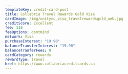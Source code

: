 ```yaml
---
templateKey: credit-card-post
title: Collabria Travel Rewards Gold Visa
cardImage: /img/unitycu_visa_travelrewardsgold_web.jpg
creditScore: Excellent
fee: 110
feeOptions: dontmind
network: Visa
purchaseInterest: "19.90"
balanceTransferInterest: "19.90"
balanceTranferFees: 0
cardCategory: rewards
rewardType: travel
href: https://www.collabriacreditcards.ca
---
```

